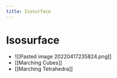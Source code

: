 ```yaml
---
title: Isosurface
---
```


# Isosurface
- ![[Pasted image 20220417235824.png]]
- [[Marching Cubes]]
- [[Marching Tetrahedra]]


